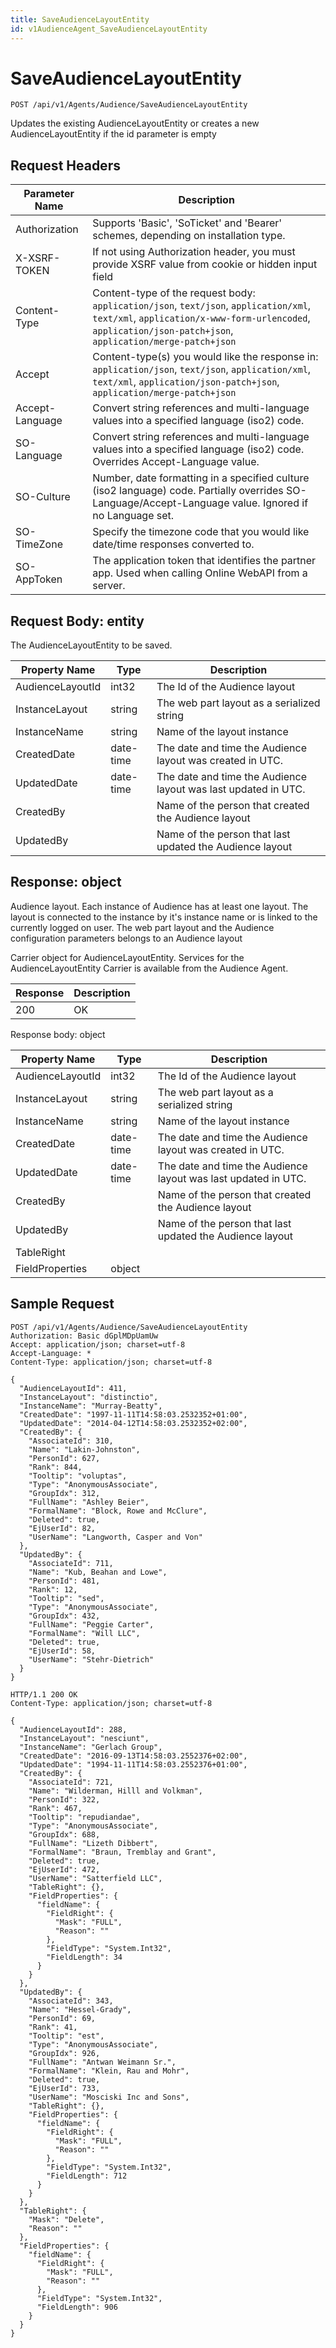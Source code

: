 ```yaml
---
title: SaveAudienceLayoutEntity
id: v1AudienceAgent_SaveAudienceLayoutEntity
---
```


# SaveAudienceLayoutEntity

```http
POST /api/v1/Agents/Audience/SaveAudienceLayoutEntity
```

Updates the existing AudienceLayoutEntity or creates a new AudienceLayoutEntity if the id parameter is empty








## Request Headers

| Parameter Name | Description |
|----------------|-------------|
| Authorization  | Supports 'Basic', 'SoTicket' and 'Bearer' schemes, depending on installation type. |
| X-XSRF-TOKEN   | If not using Authorization header, you must provide XSRF value from cookie or hidden input field |
| Content-Type | Content-type of the request body: `application/json`, `text/json`, `application/xml`, `text/xml`, `application/x-www-form-urlencoded`, `application/json-patch+json`, `application/merge-patch+json` |
| Accept         | Content-type(s) you would like the response in: `application/json`, `text/json`, `application/xml`, `text/xml`, `application/json-patch+json`, `application/merge-patch+json` |
| Accept-Language | Convert string references and multi-language values into a specified language (iso2) code. |
| SO-Language | Convert string references and multi-language values into a specified language (iso2) code. Overrides Accept-Language value. |
| SO-Culture | Number, date formatting in a specified culture (iso2 language) code. Partially overrides SO-Language/Accept-Language value. Ignored if no Language set. |
| SO-TimeZone | Specify the timezone code that you would like date/time responses converted to. |
| SO-AppToken | The application token that identifies the partner app. Used when calling Online WebAPI from a server. |

## Request Body: entity  

The AudienceLayoutEntity to be saved. 

| Property Name | Type |  Description |
|----------------|------|--------------|
| AudienceLayoutId | int32 | The Id of the Audience layout |
| InstanceLayout | string | The web part layout as a serialized string |
| InstanceName | string | Name of the layout instance |
| CreatedDate | date-time | The date and time the Audience layout was created  in UTC. |
| UpdatedDate | date-time | The date and time the Audience layout was last updated  in UTC. |
| CreatedBy |  | Name of the person that created the Audience layout |
| UpdatedBy |  | Name of the person that last updated the Audience layout |


## Response: object

Audience layout. Each instance of Audience has at least one layout. The layout is connected to the instance by it's instance name or is linked to the currently logged on user. The web part layout and the Audience configuration parameters belongs to an Audience layout



Carrier object for AudienceLayoutEntity.
Services for the AudienceLayoutEntity Carrier is available from the <see cref="T:SuperOffice.CRM.Services.IAudienceAgent">Audience Agent</see>.

| Response | Description |
|----------------|-------------|
| 200 | OK |

Response body: object

| Property Name | Type |  Description |
|----------------|------|--------------|
| AudienceLayoutId | int32 | The Id of the Audience layout |
| InstanceLayout | string | The web part layout as a serialized string |
| InstanceName | string | Name of the layout instance |
| CreatedDate | date-time | The date and time the Audience layout was created  in UTC. |
| UpdatedDate | date-time | The date and time the Audience layout was last updated  in UTC. |
| CreatedBy |  | Name of the person that created the Audience layout |
| UpdatedBy |  | Name of the person that last updated the Audience layout |
| TableRight |  |  |
| FieldProperties | object |  |

## Sample Request

```http!
POST /api/v1/Agents/Audience/SaveAudienceLayoutEntity
Authorization: Basic dGplMDpUamUw
Accept: application/json; charset=utf-8
Accept-Language: *
Content-Type: application/json; charset=utf-8

{
  "AudienceLayoutId": 411,
  "InstanceLayout": "distinctio",
  "InstanceName": "Murray-Beatty",
  "CreatedDate": "1997-11-11T14:58:03.2532352+01:00",
  "UpdatedDate": "2014-04-12T14:58:03.2532352+02:00",
  "CreatedBy": {
    "AssociateId": 310,
    "Name": "Lakin-Johnston",
    "PersonId": 627,
    "Rank": 844,
    "Tooltip": "voluptas",
    "Type": "AnonymousAssociate",
    "GroupIdx": 312,
    "FullName": "Ashley Beier",
    "FormalName": "Block, Rowe and McClure",
    "Deleted": true,
    "EjUserId": 82,
    "UserName": "Langworth, Casper and Von"
  },
  "UpdatedBy": {
    "AssociateId": 711,
    "Name": "Kub, Beahan and Lowe",
    "PersonId": 481,
    "Rank": 12,
    "Tooltip": "sed",
    "Type": "AnonymousAssociate",
    "GroupIdx": 432,
    "FullName": "Peggie Carter",
    "FormalName": "Will LLC",
    "Deleted": true,
    "EjUserId": 58,
    "UserName": "Stehr-Dietrich"
  }
}
```

```http_
HTTP/1.1 200 OK
Content-Type: application/json; charset=utf-8

{
  "AudienceLayoutId": 288,
  "InstanceLayout": "nesciunt",
  "InstanceName": "Gerlach Group",
  "CreatedDate": "2016-09-13T14:58:03.2552376+02:00",
  "UpdatedDate": "1994-11-11T14:58:03.2552376+01:00",
  "CreatedBy": {
    "AssociateId": 721,
    "Name": "Wilderman, Hilll and Volkman",
    "PersonId": 322,
    "Rank": 467,
    "Tooltip": "repudiandae",
    "Type": "AnonymousAssociate",
    "GroupIdx": 688,
    "FullName": "Lizeth Dibbert",
    "FormalName": "Braun, Tremblay and Grant",
    "Deleted": true,
    "EjUserId": 472,
    "UserName": "Satterfield LLC",
    "TableRight": {},
    "FieldProperties": {
      "fieldName": {
        "FieldRight": {
          "Mask": "FULL",
          "Reason": ""
        },
        "FieldType": "System.Int32",
        "FieldLength": 34
      }
    }
  },
  "UpdatedBy": {
    "AssociateId": 343,
    "Name": "Hessel-Grady",
    "PersonId": 69,
    "Rank": 41,
    "Tooltip": "est",
    "Type": "AnonymousAssociate",
    "GroupIdx": 926,
    "FullName": "Antwan Weimann Sr.",
    "FormalName": "Klein, Rau and Mohr",
    "Deleted": true,
    "EjUserId": 733,
    "UserName": "Mosciski Inc and Sons",
    "TableRight": {},
    "FieldProperties": {
      "fieldName": {
        "FieldRight": {
          "Mask": "FULL",
          "Reason": ""
        },
        "FieldType": "System.Int32",
        "FieldLength": 712
      }
    }
  },
  "TableRight": {
    "Mask": "Delete",
    "Reason": ""
  },
  "FieldProperties": {
    "fieldName": {
      "FieldRight": {
        "Mask": "FULL",
        "Reason": ""
      },
      "FieldType": "System.Int32",
      "FieldLength": 906
    }
  }
}
```